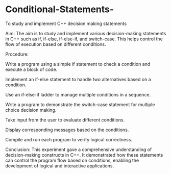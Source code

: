 # Conditional-Statements-

To study and implement C++ decision making statements

Aim: The aim is to study and implement various decision-making statements in C++ such as if, if-else, if-else-if, and switch-case. This helps control the flow of execution based on different conditions.

Procedure:

Write a program using a simple if statement to check a condition and execute a block of code.

Implement an if-else statement to handle two alternatives based on a condition.

Use an if-else-if ladder to manage multiple conditions in a sequence.

Write a program to demonstrate the switch-case statement for multiple choice decision making.

Take input from the user to evaluate different conditions.

Display corresponding messages based on the conditions.

Compile and run each program to verify logical correctness.

Conclusion: This experiment gave a comprehensive understanding of decision-making constructs in C++. It demonstrated how these statements can control the program flow based on conditions, enabling the development of logical and interactive applications.
